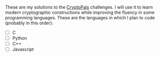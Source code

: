 These are my solutions to the [CryptoPals](https://cryptopals.com/) challenges.
I will use it to learn modern cryptographic constructions while improving the fluency in some programming languages. These are the languages in which I plan to code (probably in this order):

- [ ] C
- [ ] Python
- [ ] C++
- [ ] Javascript
